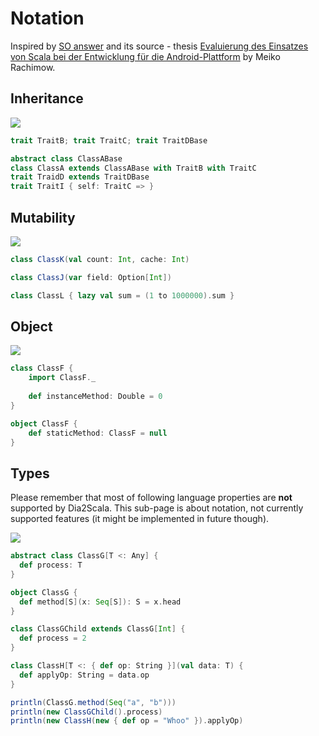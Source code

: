 Notation
========
Inspired by [SO answer](https://stackoverflow.com/questions/7815983/any-uml-tools-for-scala/7817723#7817723) and its source - thesis [Evaluierung des Einsatzes von Scala bei der Entwicklung für die Android-Plattform](http://tribosmap.googlecode.com/files/MRachimowDiplA.pdf) by Meiko Rachimow.


Inheritance
-----------

![](https://github.com/mnn/Dia2Scala/blob/master/other/scalaUML1.png)

```scala
trait TraitB; trait TraitC; trait TraitDBase

abstract class ClassABase
class ClassA extends ClassABase with TraitB with TraitC
trait TraidD extends TraitDBase
trait TraitI { self: TraitC => }
```


Mutability
----------

![](https://github.com/mnn/Dia2Scala/blob/master/other/scalaUML1b.png)
```scala
class ClassK(val count: Int, cache: Int)

class ClassJ(var field: Option[Int])

class ClassL { lazy val sum = (1 to 1000000).sum }
```



Object
------
![](https://github.com/mnn/Dia2Scala/blob/master/other/scalaUML2.png)
```scala
class ClassF {
	import ClassF._
	
	def instanceMethod: Double = 0
}

object ClassF {
	def staticMethod: ClassF = null
}
```


Types
-----
Please remember that most of following language properties are **not** supported by Dia2Scala. This sub-page is about notation, not currently supported features (it might be implemented in future though).

![](https://github.com/mnn/Dia2Scala/blob/master/other/scalaUML2b.png)

```scala
abstract class ClassG[T <: Any] {
  def process: T
}

object ClassG {
  def method[S](x: Seq[S]): S = x.head
}

class ClassGChild extends ClassG[Int] {
  def process = 2
}

class ClassH[T <: { def op: String }](val data: T) {
  def applyOp: String = data.op
}

println(ClassG.method(Seq("a", "b")))
println(new ClassGChild().process)
println(new ClassH(new { def op = "Whoo" }).applyOp)
```

